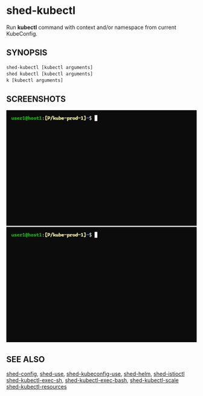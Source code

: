 # shed-kubectl

Run **kubectl** command with context and/or namespace from current KubeConfig.

## SYNOPSIS

```bash
shed-kubectl [kubectl arguments]
shed kubectl [kubectl arguments]
k [kubectl arguments]
```

## SCREENSHOTS

![shed-use-shed-kubectl](shed-use-shed-kubectl.gif "shed-use-shed-kubectl")
![shed-kubeconfig-use-shed-kubectl](shed-kubeconfig-use-shed-kubectl.gif "shed-kubeconfig-use-shed-kubectl")

## SEE ALSO

[shed-config](shed-config.md), [shed-use](shed-use.md), [shed-kubeconfig-use](shed-kubeconfig-use.md), [shed-helm](shed-helm.md), [shed-istioctl](shed-istioctl.md)\
[shed-kubectl-exec-sh](shed-kubectl-exec-sh.md), [shed-kubectl-exec-bash](shed-kubectl-exec-bash.md), [shed-kubectl-scale](shed-kubectl-scale.md)\
[shed-kubectl-resources](shed-kubectl-resources.md)

